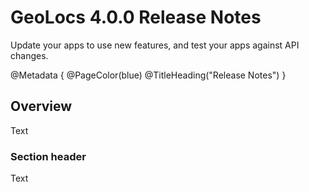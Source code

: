 # GeoLocs 4.0.0 Release Notes

Update your apps to use new features, and test your apps against API changes.

@Metadata {
    @PageColor(blue)
    @TitleHeading("Release Notes")
}

## Overview

Text

### Section header

Text
